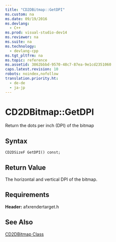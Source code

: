 ```yaml
---
title: "CD2DBitmap::GetDPI"
ms.custom: na
ms.date: 09/19/2016
ms.devlang: 
  - C++
ms.prod: visual-studio-dev14
ms.reviewer: na
ms.suite: na
ms.technology: 
  - devlang-cpp
ms.tgt_pltfrm: na
ms.topic: reference
ms.assetid: 3862bbbd-9570-48c7-87ea-9e1cd2351060
caps.latest.revision: 10
robots: noindex,nofollow
translation.priority.ht: 
  - de-de
  - ja-jp
---
```

# CD2DBitmap::GetDPI
Return the dots per inch (DPI) of the bitmap  
  
## Syntax  
  
```  
CD2DSizeF GetDPI() const;  
```  
  
## Return Value  
 The horizontal and vertical DPI of the bitmap.  
  
## Requirements  
 **Header:** afxrendertarget.h  
  
## See Also  
 [CD2DBitmap Class](../vs140/CD2DBitmap-Class.md)